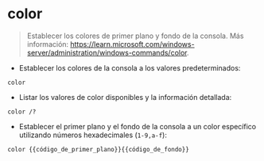 # color

> Establecer los colores de primer plano y fondo de la consola.
> Más información: <https://learn.microsoft.com/windows-server/administration/windows-commands/color>.

- Establecer los colores de la consola a los valores predeterminados:

`color`

- Listar los valores de color disponibles y la información detallada:

`color /?`

- Establecer el primer plano y el fondo de la consola a un color específico utilizando números hexadecimales (`1-9,a-f`):

`color {{código_de_primer_plano}}{{código_de_fondo}}`
